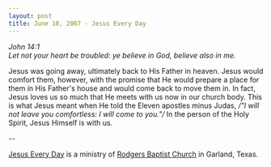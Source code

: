 ```yaml
---
layout: post
title: June 10, 2007 - Jesus Every Day
---
```


_John 14:1  
Let not your heart be troubled: ye believe in God, believe also in
me._

Jesus was going away, ultimately back to His Father in heaven.
Jesus would comfort them, however, with the promise that He would
prepare a place for them in His Father's house and would come back to
move them in. In fact, Jesus loves us so much that He meets with us
now in our church body. This is what Jesus meant when He told the
Eleven apostles minus Judas, */"I will not leave you comfortless: I
will come to you."/* In the person of the Holy Spirit, Jesus Himself
is with us.

 --

<a href=http://jesuseveryday.net>Jesus Every Day</a> is a ministry of <a href=http://rodgersbaptist.net>Rodgers Baptist Church</a> in Garland, Texas.
